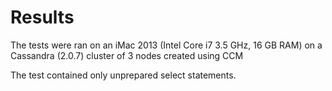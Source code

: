 # Results
The tests were ran on an iMac 2013 (Intel Core i7 3.5 GHz, 16 GB RAM) on a
Cassandra (2.0.7) cluster of 3 nodes created using CCM

The test contained only unprepared select statements.

